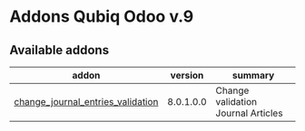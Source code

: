 Addons Qubiq Odoo v.9
=============================

[//]: # (addons)

Available addons
----------------
addon | version | summary
--- | --- | ---
[change_journal_entries_validation](change_journal_entries_validation/) | 8.0.1.0.0 | Change validation Journal Articles

[//]: # (end addons)